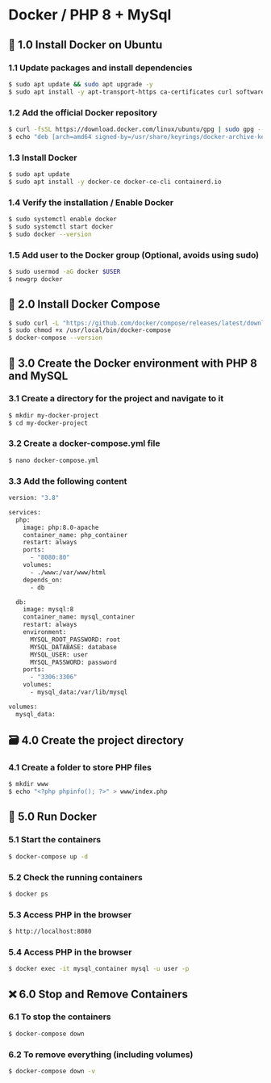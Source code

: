 # Docker / PHP 8 + MySql

## :penguin: 1.0 Install Docker on Ubuntu

### 1.1 Update packages and install dependencies

```sh
$ sudo apt update && sudo apt upgrade -y
$ sudo apt install -y apt-transport-https ca-certificates curl software-properties-common
```

### 1.2 Add the official Docker repository

```sh
$ curl -fsSL https://download.docker.com/linux/ubuntu/gpg | sudo gpg --dearmor -o /usr/share/keyrings/docker-archive-keyring.gpg
$ echo "deb [arch=amd64 signed-by=/usr/share/keyrings/docker-archive-keyring.gpg] https://download.docker.com/linux/ubuntu $(lsb_release -cs) stable" | sudo tee /etc/apt/sources.list.d/docker.list > /dev/null
```

### 1.3 Install Docker

```sh
$ sudo apt update
$ sudo apt install -y docker-ce docker-ce-cli containerd.io
```

### 1.4 Verify the installation / Enable Docker

```sh
$ sudo systemctl enable docker
$ sudo systemctl start docker
$ sudo docker --version
```

### 1.5 Add user to the Docker group (Optional, avoids using sudo)

```sh
$ sudo usermod -aG docker $USER
$ newgrp docker
```

## :whale2: 2.0 Install Docker Compose

```sh
$ sudo curl -L "https://github.com/docker/compose/releases/latest/download/docker-compose-$(uname -s)-$(uname -m)" -o /usr/local/bin/docker-compose
$ sudo chmod +x /usr/local/bin/docker-compose
$ docker-compose --version
```

## :whale2: 3.0 Create the Docker environment with PHP 8 and MySQL

### 3.1 Create a directory for the project and navigate to it

```sh
$ mkdir my-docker-project
$ cd my-docker-project
```

### 3.2 Create a docker-compose.yml file

```sh
$ nano docker-compose.yml
```

### 3.3 Add the following content

```sh
version: "3.8"

services:
  php:
    image: php:8.0-apache
    container_name: php_container
    restart: always
    ports:
      - "8080:80"
    volumes:
      - ./www:/var/www/html
    depends_on:
      - db

  db:
    image: mysql:8
    container_name: mysql_container
    restart: always
    environment:
      MYSQL_ROOT_PASSWORD: root
      MYSQL_DATABASE: database
      MYSQL_USER: user
      MYSQL_PASSWORD: password
    ports:
      - "3306:3306"
    volumes:
      - mysql_data:/var/lib/mysql

volumes:
  mysql_data:
```

## :card_file_box: 4.0 Create the project directory

### 4.1 Create a folder to store PHP files

```sh
$ mkdir www
$ echo "<?php phpinfo(); ?>" > www/index.php
```

## :whale2: 5.0 Run Docker

### 5.1 Start the containers

```sh
$ docker-compose up -d
```

### 5.2 Check the running containers

```sh
$ docker ps
```

### 5.3 Access PHP in the browser

```sh
$ http://localhost:8080
```

### 5.4 Access PHP in the browser

```sh
$ docker exec -it mysql_container mysql -u user -p
```

## :x: 6.0 Stop and Remove Containers

### 6.1 To stop the containers

```sh
$ docker-compose down
```

### 6.2 To remove everything (including volumes)

```sh
$ docker-compose down -v
```
